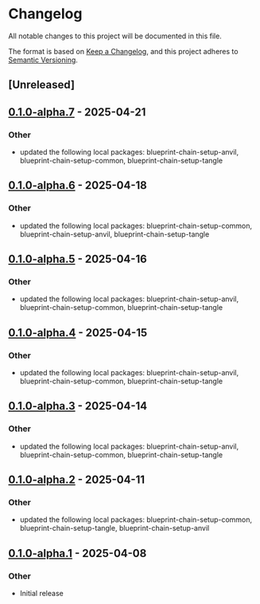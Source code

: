 # Changelog

All notable changes to this project will be documented in this file.

The format is based on [Keep a Changelog](https://keepachangelog.com/en/1.0.0/),
and this project adheres to [Semantic Versioning](https://semver.org/spec/v2.0.0.html).

## [Unreleased]

## [0.1.0-alpha.7](https://github.com/tangle-network/blueprint/compare/blueprint-chain-setup-v0.1.0-alpha.6...blueprint-chain-setup-v0.1.0-alpha.7) - 2025-04-21

### Other

- updated the following local packages: blueprint-chain-setup-anvil, blueprint-chain-setup-common, blueprint-chain-setup-tangle

## [0.1.0-alpha.6](https://github.com/tangle-network/blueprint/compare/blueprint-chain-setup-v0.1.0-alpha.5...blueprint-chain-setup-v0.1.0-alpha.6) - 2025-04-18

### Other

- updated the following local packages: blueprint-chain-setup-common, blueprint-chain-setup-anvil, blueprint-chain-setup-tangle

## [0.1.0-alpha.5](https://github.com/tangle-network/blueprint/compare/blueprint-chain-setup-v0.1.0-alpha.4...blueprint-chain-setup-v0.1.0-alpha.5) - 2025-04-16

### Other

- updated the following local packages: blueprint-chain-setup-anvil, blueprint-chain-setup-common, blueprint-chain-setup-tangle

## [0.1.0-alpha.4](https://github.com/tangle-network/blueprint/compare/blueprint-chain-setup-v0.1.0-alpha.3...blueprint-chain-setup-v0.1.0-alpha.4) - 2025-04-15

### Other

- updated the following local packages: blueprint-chain-setup-anvil, blueprint-chain-setup-common, blueprint-chain-setup-tangle

## [0.1.0-alpha.3](https://github.com/tangle-network/blueprint/compare/blueprint-chain-setup-v0.1.0-alpha.2...blueprint-chain-setup-v0.1.0-alpha.3) - 2025-04-14

### Other

- updated the following local packages: blueprint-chain-setup-anvil, blueprint-chain-setup-common, blueprint-chain-setup-tangle

## [0.1.0-alpha.2](https://github.com/tangle-network/blueprint/compare/blueprint-chain-setup-v0.1.0-alpha.1...blueprint-chain-setup-v0.1.0-alpha.2) - 2025-04-11

### Other

- updated the following local packages: blueprint-chain-setup-common, blueprint-chain-setup-tangle, blueprint-chain-setup-anvil

## [0.1.0-alpha.1](https://github.com/tangle-network/blueprint/releases/tag/blueprint-chain-setup-v0.1.0-alpha.1) - 2025-04-08

### Other

- Initial release
